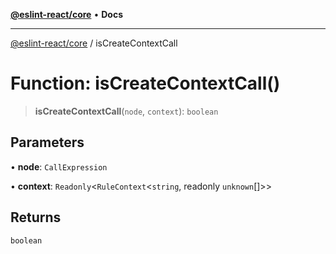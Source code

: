 [**@eslint-react/core**](../README.md) • **Docs**

***

[@eslint-react/core](../README.md) / isCreateContextCall

# Function: isCreateContextCall()

> **isCreateContextCall**(`node`, `context`): `boolean`

## Parameters

• **node**: `CallExpression`

• **context**: `Readonly`\<`RuleContext`\<`string`, readonly `unknown`[]\>\>

## Returns

`boolean`
